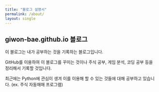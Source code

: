 ```yaml
---
title: "블로그 설명서"
permalink: /about/
layout: single
---
```


## giwon-bae.github.io 블로그

이 블로그는 내가 공부하는 것을 기록하는 블로그입니다.

GitHub를 이용하여 이 블로그를 꾸미는 것이나 주식 공부, 게임 분석, 코딩 공부 등을 정리해서 기록할 것입니다.

최근에는 Python에 관심이 생겨 이를 이용해 할 수 있는 것들에 대해 공부하고 있습니다. (ex. 주식 자동매매 프로그램)